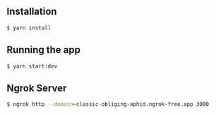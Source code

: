 ## Installation

```bash
$ yarn install
```

## Running the app

```bash
$ yarn start:dev
```

## Ngrok Server

```bash
$ ngrok http --domain=classic-obliging-aphid.ngrok-free.app 3000
```
